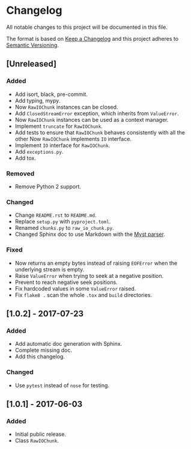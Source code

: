 # Changelog

All notable changes to this project will be documented in this file.

The format is based on [Keep a Changelog](http://keepachangelog.com/en/1.0.0/)
and this project adheres to [Semantic Versioning](http://semver.org/spec/v2.0.0.html).


## [Unreleased]

### Added

- Add isort, black, pre-commit.
- Add typing, mypy.
- Now `RawIOChunk` instances can be closed.
- Add `ClosedStreamError` exception, which inherits from `ValueError`.
- Now `RawIOChunk` instances can be used as a context manager.
- Implement `truncate` for `RawIOChunk`.
- Add tests to ensure that `RawIOChunk` behaves consistently with all the other
  Now `RawIOChunk` implements `IO` interface.
- Implement `IO` interface for `RawIOChunk`.
- Add `exceptions.py`.
- Add tox.

### Removed

- Remove Python 2 support.

### Changed

- Change `README.rst` to `README.md`.
- Replace `setup.py` with `pyproject.toml`.
- Renamed `chunks.py` to `raw_io_chunk.py`.
- Changed Sphinx doc to use Markdown with the [Myst parser](https://myst-parser.readthedocs.io/en/latest/).

### Fixed

- Now returns an empty bytes instead of raising `EOFError` when the underlying
  stream is empty.
- Raise `ValueError` when trying to seek at a negative position.
- Prevent to reach negative seek positions.
- Fix hardcoded values in some `ValueError` raised.
- Fix `flake8 .` scan the whole `.tox` and `build` directories.


## [1.0.2] - 2017-07-23

### Added

- Add automatic doc generation with Sphinx.
- Complete missing doc.
- Add this changelog.

### Changed

- Use `pytest` instead of `nose` for testing.


## [1.0.1] - 2017-06-03

### Added

- Initial public release.
- Class `RawIOChunk`.
